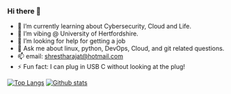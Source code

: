 ### Hi there 👋

<!--
**ShresthaRajat/ShresthaRajat** is a ✨ _special_ ✨ repository because its `README.md` (this file) appears on your GitHub profile.

Here are some ideas to get you started:
-->
- 🌱 I’m currently learning about Cybersecurity, Cloud and Life.
- 👯 I’m vibing @ University of Hertfordshire.
- 🤔 I’m looking for help for getting a job
- 💬 Ask me about linux, python, DevOps, Cloud, and git related questions.
- 📫 email:  shrestharajat@hotmail.com
- ⚡ Fun fact: I can plug in USB C without looking at the plug!

[![Top Langs](https://github-readme-stats.vercel.app/api/top-langs/?username=shrestharajat&layout=compact)]()
[![Github stats](https://github-readme-stats.vercel.app/api?username=shrestharajat)]()
